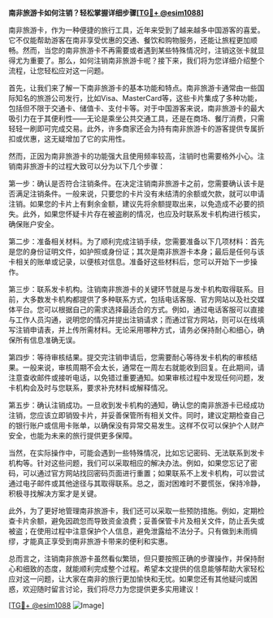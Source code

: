 **南非旅游卡如何注销？轻松掌握详细步骤[[TG💪+ @esim1088](https://t.me/s/esim1088)]**

南非旅游卡，作为一种便捷的旅行工具，近年来受到了越来越多中国游客的喜爱。它不仅能帮助游客在南非享受优惠的交通、餐饮和购物服务，还能让旅程更加顺畅。然而，当您的南非旅游卡不再需要或者遇到某些特殊情况时，注销这张卡就显得尤为重要了。那么，如何注销南非旅游卡呢？接下来，我们将为您详细介绍整个流程，让您轻松应对这一问题。

首先，让我们来了解一下南非旅游卡的基本功能和特点。南非旅游卡通常由一些国际知名的旅游公司发行，比如Visa、MasterCard等，这些卡片集成了多种功能，包括但不限于交通卡、储值卡、支付卡等。对于中国游客来说，南非旅游卡的最大吸引力在于其便利性——无论是乘坐公共交通工具，还是在商场、餐厅消费，只需轻轻一刷即可完成交易。此外，许多商家还会为持有南非旅游卡的游客提供专属折扣或优惠，这无疑增加了它的实用性。

然而，正因为南非旅游卡的功能强大且使用频率较高，注销时也需要格外小心。注销南非旅游卡的过程大致可以分为以下几个步骤：

第一步：确认是否符合注销条件。在决定注销南非旅游卡之前，您需要确认该卡是否满足注销条件。一般来说，只要您的卡片没有未结清的余额或欠款，就可以申请注销。如果您的卡片上有剩余金额，建议先将余额提取出来，以免造成不必要的损失。此外，如果您怀疑卡片存在被盗刷的情况，也应及时联系发卡机构进行核实，确保账户安全。

第二步：准备相关材料。为了顺利完成注销手续，您需要准备以下几项材料：首先是您的身份证明文件，如护照或身份证；其次是南非旅游卡本身；最后是任何与该卡相关的账单或记录，以便核对信息。准备好这些材料后，您可以开始下一步操作。

第三步：联系发卡机构。注销南非旅游卡的关键环节就是与发卡机构取得联系。目前，大多数发卡机构都提供了多种联系方式，包括电话客服、官方网站以及社交媒体平台。您可以根据自己的需求选择最适合的方式。例如，通过电话客服可以直接与工作人员沟通，说明您的情况并提出注销请求；而通过官方网站，则可以在线填写注销申请表，并上传所需材料。无论采用哪种方式，请务必保持耐心和细心，确保所有信息准确无误。

第四步：等待审核结果。提交完注销申请后，您需要耐心等待发卡机构的审核结果。一般来说，审核周期不会太长，通常在一周左右就能收到回复。在此期间，请注意查收邮件或接听电话，以免错过重要通知。如果审核过程中发现任何问题，发卡机构会及时与您联系，要求补充材料或解释情况。

第五步：确认注销成功。一旦收到发卡机构的通知，确认您的南非旅游卡已经成功注销，您应该立即销毁卡片，并妥善保管所有相关文件。同时，建议定期检查自己的银行账户或信用卡账单，以确保没有异常交易发生。这样不仅可以保护个人财产安全，也能为未来的旅行提供更多保障。

当然，在实际操作中，可能会遇到一些特殊情况，比如忘记密码、无法联系到发卡机构等。针对这些问题，我们可以采取相应的解决办法。例如，如果您忘记了密码，可以通过官方网站找回密码页面进行重置；如果联系不上发卡机构，可以尝试通过电子邮件或其他途径与其取得联系。总之，面对困难时不要慌张，保持冷静，积极寻找解决方案才是关键。

此外，为了更好地管理南非旅游卡，我们还可以采取一些预防措施。例如，定期检查卡片余额，避免因疏忽而导致资金浪费；妥善保管卡片及相关文件，防止丢失或被盗；在使用过程中注意保护个人信息，避免泄露给不法分子。只有做到未雨绸缪，才能真正享受到南非旅游卡带来的便利和实惠。

总而言之，注销南非旅游卡虽然看似繁琐，但只要按照正确的步骤操作，并保持耐心和细致的态度，就能顺利完成整个过程。希望本文提供的信息能够帮助大家轻松应对这一问题，让大家在南非的旅行更加愉快和无忧。如果您还有其他疑问或困惑，欢迎随时留言讨论，我们将尽力为您提供更多实用建议！

[[TG💪+ @esim1088](https://t.me/s/esim1088) ![Image](https://i.postimg.cc/4NQfJmqS/Snipaste-2025-05-13-00-14-12.png)]